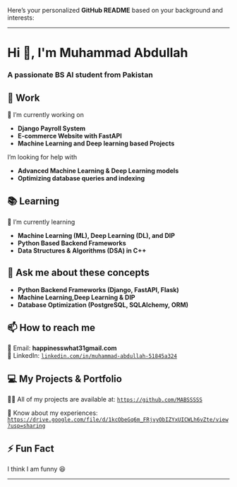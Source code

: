 Here’s your personalized **GitHub README** based on your background and interests:  

---

# Hi 👋, I'm Muhammad Abdullah  
### A passionate BS AI student from Pakistan  

## 🚀 Work  
🔭 I’m currently working on  
- **Django Payroll System**    
- **E-commerce Website with FastAPI**
- **Machine Learning and Deep learning based Projects**

 I’m looking for help with  
- **Advanced Machine Learning & Deep Learning models**  
- **Optimizing database queries and indexing**  

## 📚 Learning  
🌱 I’m currently learning  
- **Machine Learning (ML), Deep Learning (DL), and DIP**
- **Python Based Backend Frameworks** 
- **Data Structures & Algorithms (DSA) in C++**  

## 💬 Ask me about  these concepts
- **Python Backend Frameworks (Django, FastAPI, Flask)**  
- **Machine Learning,Deep Learning & DIP**  
- **Database Optimization (PostgreSQL, SQLAlchemy, ORM)**  


## 📫 How to reach me  
📧 Email: **happinesswhat31gmail.com**  
📱 LinkedIn: [`linkedin.com/in/muhammad-abdullah-51845a324`](#)  

## 💻 My Projects & Portfolio  
👨‍💻 All of my projects are available at: [`https://github.com/MABSSSSS`](#)  

📄 Know about my experiences: [`https://drive.google.com/file/d/1kcObeGq6m_FRjvyObIZYxUICWLh6vZte/view?usp=sharing`](#)  

## ⚡ Fun Fact  
I think I am funny 😆  

---


